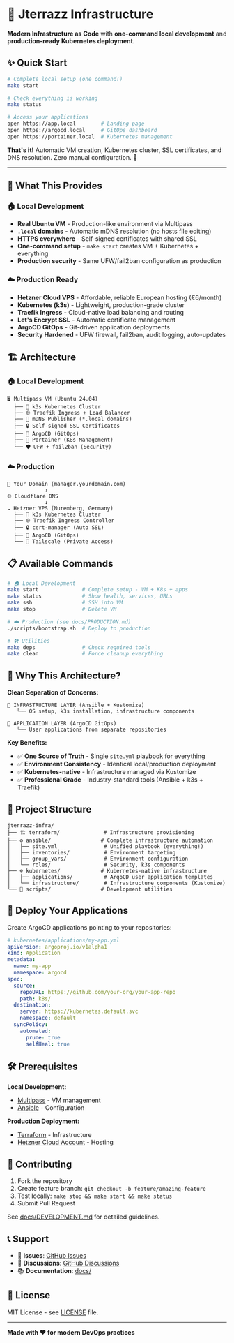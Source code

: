 # 🚀 Jterrazz Infrastructure

**Modern Infrastructure as Code** with **one-command local development** and **production-ready Kubernetes deployment**.

## ✨ Quick Start

```bash
# Complete local setup (one command!)
make start

# Check everything is working
make status

# Access your applications
open https://app.local        # Landing page
open https://argocd.local     # GitOps dashboard
open https://portainer.local  # Kubernetes management
```

**That's it!** Automatic VM creation, Kubernetes cluster, SSL certificates, and DNS resolution. Zero manual configuration. 🎯

---

## 🎯 What This Provides

### 🏠 **Local Development**

- **Real Ubuntu VM** - Production-like environment via Multipass
- **`.local` domains** - Automatic mDNS resolution (no hosts file editing)
- **HTTPS everywhere** - Self-signed certificates with shared SSL
- **One-command setup** - `make start` creates VM + Kubernetes + everything
- **Production security** - Same UFW/fail2ban configuration as production

### ☁️ **Production Ready**

- **Hetzner Cloud VPS** - Affordable, reliable European hosting (€6/month)
- **Kubernetes (k3s)** - Lightweight, production-grade cluster
- **Traefik Ingress** - Cloud-native load balancing and routing
- **Let's Encrypt SSL** - Automatic certificate management
- **ArgoCD GitOps** - Git-driven application deployments
- **Security Hardened** - UFW firewall, fail2ban, audit logging, auto-updates

## 🏗️ Architecture

### 🏠 Local Development

```
🖥️ Multipass VM (Ubuntu 24.04)
  ├── 🔐 k3s Kubernetes Cluster
  ├── 🌐 Traefik Ingress + Load Balancer
  ├── 📱 mDNS Publisher (*.local domains)
  ├── 🔒 Self-signed SSL Certificates
  ├── 🔄 ArgoCD (GitOps)
  ├── 🐳 Portainer (K8s Management)
  └── 🛡️ UFW + fail2ban (Security)
```

### ☁️ Production

```
📱 Your Domain (manager.yourdomain.com)
            ↓
🌐 Cloudflare DNS
            ↓
☁️ Hetzner VPS (Nuremberg, Germany)
  ├── 🔐 k3s Kubernetes Cluster
  ├── 🌐 Traefik Ingress Controller
  ├── 🔒 cert-manager (Auto SSL)
  ├── 🔄 ArgoCD (GitOps)
  └── 🔗 Tailscale (Private Access)
```

## 📋 Available Commands

```bash
# 🏠 Local Development
make start              # Complete setup - VM + K8s + apps
make status             # Show health, services, URLs
make ssh                # SSH into VM
make stop               # Delete VM

# ☁️ Production (see docs/PRODUCTION.md)
./scripts/bootstrap.sh  # Deploy to production

# 🛠️ Utilities
make deps               # Check required tools
make clean              # Force cleanup everything
```

## 🎯 Why This Architecture?

**Clean Separation of Concerns:**

```
🔄 INFRASTRUCTURE LAYER (Ansible + Kustomize)
   └── OS setup, k3s installation, infrastructure components

🚀 APPLICATION LAYER (ArgoCD GitOps)
   └── User applications from separate repositories
```

**Key Benefits:**

- ✅ **One Source of Truth** - Single `site.yml` playbook for everything
- ✅ **Environment Consistency** - Identical local/production deployment
- ✅ **Kubernetes-native** - Infrastructure managed via Kustomize
- ✅ **Professional Grade** - Industry-standard tools (Ansible + k3s + Traefik)

## 📁 Project Structure

```
jterrazz-infra/
├── 🏗️ terraform/              # Infrastructure provisioning
├── ⚙️ ansible/                # Complete infrastructure automation
│   ├── site.yml               # Unified playbook (everything!)
│   ├── inventories/           # Environment targeting
│   ├── group_vars/            # Environment configuration
│   └── roles/                 # Security, k3s components
├── ☸️ kubernetes/             # Kubernetes-native infrastructure
│   ├── applications/          # ArgoCD user application templates
│   └── infrastructure/        # Infrastructure components (Kustomize)
└── 📜 scripts/                # Development utilities
```

## 🚀 Deploy Your Applications

Create ArgoCD applications pointing to your repositories:

```yaml
# kubernetes/applications/my-app.yml
apiVersion: argoproj.io/v1alpha1
kind: Application
metadata:
  name: my-app
  namespace: argocd
spec:
  source:
    repoURL: https://github.com/your-org/your-app-repo
    path: k8s/
  destination:
    server: https://kubernetes.default.svc
    namespace: default
  syncPolicy:
    automated:
      prune: true
      selfHeal: true
```

## 🛠️ Prerequisites

**Local Development:**

- [Multipass](https://multipass.run/) - VM management
- [Ansible](https://docs.ansible.com/ansible/latest/installation_guide/intro_installation.html) - Configuration

**Production Deployment:**

- [Terraform](https://terraform.io/) - Infrastructure
- [Hetzner Cloud Account](https://hetzner.cloud/) - Hosting

## 🤝 Contributing

1. Fork the repository
2. Create feature branch: `git checkout -b feature/amazing-feature`
3. Test locally: `make stop && make start && make status`
4. Submit Pull Request

See [docs/DEVELOPMENT.md](docs/DEVELOPMENT.md) for detailed guidelines.

## 📞 Support

- 🐛 **Issues**: [GitHub Issues](https://github.com/jterrazz/jterrazz-infra/issues)
- 💬 **Discussions**: [GitHub Discussions](https://github.com/jterrazz/jterrazz-infra/discussions)
- 📚 **Documentation**: [docs/](docs/)

## 📜 License

MIT License - see [LICENSE](LICENSE) file.

---

**Made with ❤️ for modern DevOps practices**
